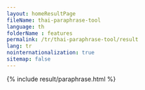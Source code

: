 ```yaml
---
layout: homeResultPage
fileName: thai-paraphrase-tool
language: th
folderName : features
permalink: /tr/thai-paraphrase-tool/result
lang: tr
nointernationalization: true
sitemap: false
---
```

{% include result/paraphrase.html %}

<script src="/js/result/paraprashing.js" data-foldername="{{page.folderName}}" data-lang="{{page.lang}}"></script>